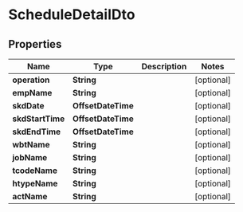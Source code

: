 

# ScheduleDetailDto


## Properties

| Name | Type | Description | Notes |
|------------ | ------------- | ------------- | -------------|
|**operation** | **String** |  |  [optional] |
|**empName** | **String** |  |  [optional] |
|**skdDate** | **OffsetDateTime** |  |  [optional] |
|**skdStartTime** | **OffsetDateTime** |  |  [optional] |
|**skdEndTime** | **OffsetDateTime** |  |  [optional] |
|**wbtName** | **String** |  |  [optional] |
|**jobName** | **String** |  |  [optional] |
|**tcodeName** | **String** |  |  [optional] |
|**htypeName** | **String** |  |  [optional] |
|**actName** | **String** |  |  [optional] |



